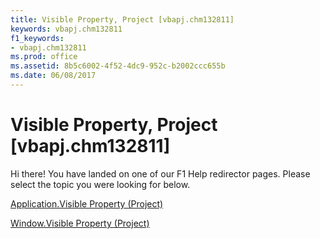 ```yaml
---
title: Visible Property, Project [vbapj.chm132811]
keywords: vbapj.chm132811
f1_keywords:
- vbapj.chm132811
ms.prod: office
ms.assetid: 8b5c6002-4f52-4dc9-952c-b2002ccc655b
ms.date: 06/08/2017
---
```



# Visible Property, Project [vbapj.chm132811]

Hi there! You have landed on one of our F1 Help redirector pages. Please select the topic you were looking for below.

[Application.Visible Property (Project)](http://msdn.microsoft.com/library/43bf25de-4908-1fad-e5d5-9fba21e8b03c%28Office.15%29.aspx)

[Window.Visible Property (Project)](http://msdn.microsoft.com/library/470b7c57-3a5c-73da-d584-d757e6071001%28Office.15%29.aspx)


